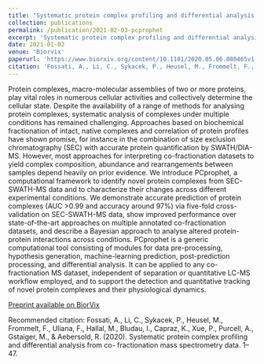 ```yaml
---
title: "Systematic protein complex profiling and differential analysis from co- fractionation mass spectrometry data"
collection: publications
permalink: /publication/2021-02-03-pcprophet
excerpt: 'Systematic protein complex profiling and differential analysis from co- fractionation mass spectrometry data'
date: 2021-01-02
venue: 'Biorvix'
paperurl: 'https://www.biorxiv.org/content/10.1101/2020.05.06.080465v1'
citation: 'Fossati, A., Li, C., Sykacek, P., Heusel, M., Frommelt, F., Uliana, F., Hallal, M., Bludau, I., Capraz, K., Xue, P., Purcell, A., Gstaiger, M., & Aebersold, R. (2020). Systematic protein complex profiling and differential analysis from co- fractionation mass spectrometry data. 1–47.'
---
```

Protein complexes, macro-molecular assemblies of two or more proteins, play vital roles in numerous cellular activities and collectively determine the cellular state. Despite the availability of a range of methods for analysing protein complexes, systematic analysis of complexes under multiple conditions has remained challenging. Approaches based on biochemical fractionation of intact, native complexes and correlation of protein profiles have shown promise, for instance in the combination of size exclusion chromatography (SEC) with accurate protein quantification by SWATH/DIA-MS. However, most approaches for interpreting co-fractionation datasets to yield complex composition, abundance and rearrangements between samples depend heavily on prior evidence. We introduce PCprophet, a computational framework to identify novel protein complexes from SEC-SWATH-MS data and to characterize their changes across different experimental conditions. We demonstrate accurate prediction of protein complexes (AUC >0.99 and accuracy around 97%) via five-fold cross-validation on SEC-SWATH-MS data, show improved performance over state-of-the-art approaches on multiple annotated co-fractionation datasets, and describe a Bayesian approach to analyse altered protein-protein interactions across conditions. PCprophet is a generic computational tool consisting of modules for data pre-processing, hypothesis generation, machine-learning prediction, post-prediction processing, and differential analysis. It can be applied to any co-fractionation MS dataset, independent of separation or quantitative LC-MS workflow employed, and to support the detection and quantitative tracking of novel protein complexes and their physiological dynamics.

[Preprint available on BiorVix](https://www.biorxiv.org/content/10.1101/2020.05.06.080465v1)

Recommended citation: Fossati, A., Li, C., Sykacek, P., Heusel, M., Frommelt, F., Uliana, F., Hallal, M., Bludau, I., Capraz, K., Xue, P., Purcell, A., Gstaiger, M., & Aebersold, R. (2020). Systematic protein complex profiling and differential analysis from co- fractionation mass spectrometry data. 1–47.
